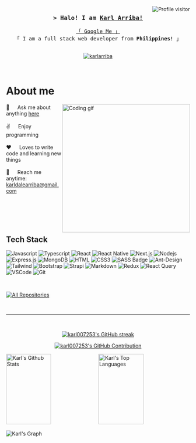 <a href="https://komarev.com/ghpvc/?username=karl007253">
  <img align="right" src="https://komarev.com/ghpvc/?username=karl007253&label=Visitors&color=0e75b6&style=flat" alt="Profile visitor" />
</a>

<h3 align="center">
  <samp>&gt; Halo! I am
    <b><a target="_blank" href="https://karlarriba.com">Karl Arriba!</a></b>
  </samp>
</h3>


<p align="center"> 
  <samp>
    <a href="https://www.google.com/search?q=Karl+dale+arriba" target="_blank">「 Google Me 」</a>
    <br>
    「 I am a full stack web developer from <b>Philippines!</b> 」
    <br>
    <br>
  </samp>
</p>

<p align="center">
 <a href="https://karlarriba.com" target="blank">
  <img src="https://img.shields.io/badge/Website-DC143C?style=for-the-badge&logo=medium&logoColor=white" alt="karlarriba" />
 </a>
<!--  <a href="https://linkedin.com/in/karl007253" target="_blank">
  <img src="https://img.shields.io/badge/LinkedIn-0077B5?style=for-the-badge&logo=linkedin&logoColor=white" alt="karl007253"/>
 </a> -->
<!--  <a href="https://dev.to/alsiam" target="_blank">
  <img src="https://img.shields.io/badge/dev.to-0A0A0A?style=for-the-badge&logo=dev.to&logoColor=white" alt="alsiam" />
 </a> -->
<!--  <a href="https://twitter.com/karl007253" target="_blank">
  <img src="https://img.shields.io/badge/Twitter-1DA1F2?style=for-the-badge&logo=twitter&logoColor=white" />
 </a> -->
<!--  <a href="https://instagram.com/karl007253" target="_blank">
  <img src="https://img.shields.io/badge/Instagram-fe4164?style=for-the-badge&logo=instagram&logoColor=white" alt="karl007253" />
 </a>  -->
<!--  <a href="https://facebook.com/alsiam.world" target="_blank">
  <img src="https://img.shields.io/badge/Facebook-20BEFF?&style=for-the-badge&logo=facebook&logoColor=white" alt="karl007253"  />
 </a>  -->
</p>
<br />

<!-- About Section -->
 # About me
 
<p>
 <img align="right" width="350" src="/assets/programmer.gif" alt="Coding gif" />
  
 💬 &emsp; Ask me about anything [here](https://github.com/karl007253/karl007253/issues) <br/><br/>
 ✌️ &emsp; Enjoy programming <br/><br/>
 ❤️ &emsp; Loves to write code and learning new things<br/><br/>
 📧 &emsp; Reach me anytime: karldalearriba@gmail.com<br/><br/>

</p>

<br/>
<br/>
<br/>

## Tech Stack

![Javascript](https://img.shields.io/badge/Javascript-F0DB4F?style=for-the-badge&labelColor=black&logo=javascript&logoColor=F0DB4F)
![Typescript](https://img.shields.io/badge/Typescript-007acc?style=for-the-badge&labelColor=black&logo=typescript&logoColor=007acc)
![React](https://img.shields.io/badge/-React-61DBFB?style=for-the-badge&labelColor=black&logo=react&logoColor=61DBFB)
![React Native](https://img.shields.io/badge/React_Native-20232A?style=for-the-badge&logo=react&logoColor=61DAFB)
![Next.js](https://img.shields.io/badge/next.js-000000?style=for-the-badge&logo=nextdotjs&logoColor=white)
![Nodejs](https://img.shields.io/badge/Nodejs-3C873A?style=for-the-badge&labelColor=black&logo=node.js&logoColor=3C873A)
![Express.js](https://img.shields.io/badge/Express.js-000000?style=for-the-badge&logo=express&logoColor=white)
![MongoDB](https://img.shields.io/badge/MongoDB-4EA94B?style=for-the-badge&logo=mongodb&logoColor=white)
![HTML](https://img.shields.io/badge/HTML5-E34F26?style=for-the-badge&logo=html5&logoColor=white)
![CSS3](https://img.shields.io/badge/CSS3-1572B6?style=for-the-badge&logo=css3&logoColor=white)
![SASS Badge](https://img.shields.io/badge/Sass-CC6699?style=for-the-badge&logo=sass&logoColor=white)
![Ant-Design](https://img.shields.io/badge/AntDesign-0170FE?style=for-the-badge&logo=antdesign&logoColor=white)
![Tailwind](https://img.shields.io/badge/Tailwind_CSS-092749?style=for-the-badge&logo=tailwindcss&logoColor=06B6D4&labelColor=000000)
![Bootstrap](https://img.shields.io/badge/Bootstrap-563D7C?style=for-the-badge&logo=bootstrap&logoColor=white)
![Strapi](https://img.shields.io/badge/strapi-2E7EEA?style=for-the-badge&logo=strapi&logoColor=white)
![Markdown](https://img.shields.io/badge/Markdown-000000?style=for-the-badge&logo=markdown&logoColor=white)
![Redux](https://img.shields.io/badge/Redux-593D88?style=for-the-badge&logo=redux&logoColor=white)
![React Query](https://img.shields.io/badge/-React_Query-FF4154?style=for-the-badge&logo=react%20query&logoColor=white)
![VSCode](https://img.shields.io/badge/Visual_Studio-0078d7?style=for-the-badge&logo=visual%20studio&logoColor=white)
![Git](https://img.shields.io/badge/Git-F05032?style=for-the-badge&logo=git&logoColor=white)

<br/>

<!--
## Top Open Source -
[![Web Projects](https://github-readme-stats.vercel.app/api/pin/?username=alsiam&repo=web-projects&border_color=7F3FBF&bg_color=0D1117&title_color=C9D1D9&text_color=8B949E&icon_color=7F3FBF)](https://github.com/alsiam/web-projects)
[![Al Folio](https://github-readme-stats.vercel.app/api/pin/?username=alsiam&repo=al-folio&border_color=7F3FBF&bg_color=0D1117&title_color=C9D1D9&text_color=8B949E&icon_color=7F3FBF)](https://github.com/alsiam/al-folio)
[![Al Siam Readme](https://github-readme-stats.vercel.app/api/pin/?username=alsiam&repo=alsiam&border_color=7F3FBF&bg_color=0D1117&title_color=C9D1D9&text_color=8B949E&icon_color=7F3FBF)](https://github.com/alsiam/alsiam)
[![Al Siam Teminal](https://github-readme-stats.vercel.app/api/pin/?username=alsiam&repo=alsiam.github.io&border_color=7F3FBF&bg_color=0D1117&title_color=C9D1D9&text_color=8B949E&icon_color=7F3FBF)](https://github.com/alsiam/alsiam.github.io)
-->
<p align="left">
  <a href="https://github.com/karl007253?tab=repositories" target="_blank"><img alt="All Repositories" title="All Repositories" src="https://img.shields.io/badge/-All%20Repos-2962FF?style=for-the-badge&logo=koding&logoColor=white"/></a>
</p>

<br/>
<hr/>
<br/>

<p align="center">
  <a href="https://github.com/karl007253">
    <img src="https://github-readme-streak-stats.herokuapp.com/?user=karl007253&theme=radical&border=7F3FBF&background=0D1117" alt="karl007253's GitHub streak"/>
  </a>
</p>

<p align="center">
  <a href="https://github.com/karl007253">
    <img src="https://github-profile-summary-cards.vercel.app/api/cards/profile-details?username=karl007253&theme=radical" alt="karl007253's GitHub Contribution"/>
  </a>
</p>

<a> 
    <a href="https://github.com/karl007253"><img alt="Karl's Github Stats" src="https://denvercoder1-github-readme-stats.vercel.app/api?username=karl007253&show_icons=true&count_private=true&theme=react&border_color=7F3FBF&bg_color=0D1117&title_color=F85D7F&icon_color=F8D866" height="192px" width="49.5%"/></a>
  <a href="https://github.com/karl007253"><img alt="Karl's Top Languages" src="https://denvercoder1-github-readme-stats.vercel.app/api/top-langs/?username=karl007253&langs_count=8&layout=compact&theme=react&border_color=7F3FBF&bg_color=0D1117&title_color=F85D7F&icon_color=F8D866" height="192px" width="49.5%"/></a>
  <br/>
</a>


![Karl's Graph](https://github-readme-activity-graph.vercel.app/graph?username=karl007253&custom_title=Karl's%20Activityh&bg_color=0D1117&color=7F3FBF&line=7F3FBF&point=7F3FBF&area_color=FFFFFF&title_color=FFFFFF&area=true)
